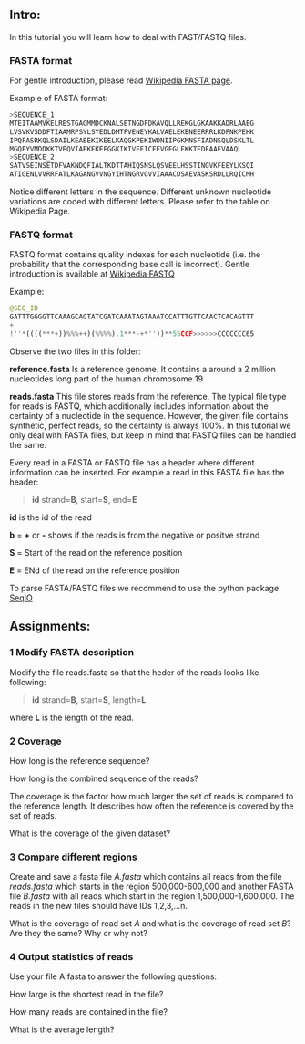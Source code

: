 ## Intro:
In this tutorial you will learn how to deal with FAST/FASTQ files.
### FASTA format

For gentle introduction, please read [Wikipedia FASTA page](https://en.wikipedia.org/wiki/FASTA_format).

Example of FASTA format:

```python
>SEQUENCE_1
MTEITAAMVKELRESTGAGMMDCKNALSETNGDFDKAVQLLREKGLGKAAKKADRLAAEG
LVSVKVSDDFTIAAMRPSYLSYEDLDMTFVENEYKALVAELEKENEERRRLKDPNKPEHK
IPQFASRKQLSDAILKEAEEKIKEELKAQGKPEKIWDNIIPGKMNSFIADNSQLDSKLTL
MGQFYVMDDKKTVEQVIAEKEKEFGGKIKIVEFICFEVGEGLEKKTEDFAAEVAAQL
>SEQUENCE_2
SATVSEINSETDFVAKNDQFIALTKDTTAHIQSNSLQSVEELHSSTINGVKFEEYLKSQI
ATIGENLVVRRFATLKAGANGVVNGYIHTNGRVGVVIAAACDSAEVASKSRDLLRQICMH
```

Notice different letters in the sequence. Different unknown nucleotide variations are coded with different letters. Please refer to the table on Wikipedia Page.

### FASTQ format

FASTQ format contains quality indexes for each nucleotide (i.e. the probability that the corresponding base call is incorrect). Gentle introduction is available at [Wikipedia FASTQ](https://en.wikipedia.org/wiki/FASTQ_format)

Example:
```python
@SEQ_ID
GATTTGGGGTTCAAAGCAGTATCGATCAAATAGTAAATCCATTTGTTCAACTCACAGTTT
+
!''*((((***+))%%%++)(%%%%).1***-+*''))**55CCF>>>>>>CCCCCCC65
```


Observe the two files in this folder:

**reference.fasta** 
Is a reference genome. It contains a around a 2 million nucleotides long part of the human chromosome 19

**reads.fasta**
This file stores reads from the reference. The typical file type for reads is FASTQ, which additionally includes information about the certainty of a nucleotide in the sequence. However, the given file contains synthetic, perfect reads, so the certainty is always 100%. In this tutorial we only deal with FASTA files, but keep in mind that FASTQ files can be handled the same.

Every read in a FASTA or FASTQ file has a header where different information can be inserted. For example a read in this FASTA file has the header:
>**id** strand=**B**, start=**S**, end=**E**

**id** is the id of the read

**b** = **+** or **-** shows if the reads is from the negative or positve strand

**S** = Start of the read on the reference position

**E** = ENd of the read on the reference position

To parse FASTA/FASTQ files we recommend to use the python package [SeqIO](https://biopython.org/wiki/SeqIO)


## Assignments:

### 1 Modify FASTA description
Modify the file reads.fasta so that the heder of the reads looks like following:
>**id** strand=**B**, start=**S**, length=**L**

where **L** is the length of the read.


### 2 Coverage
How long is the reference sequence?

How long is the combined sequence of the reads?

The coverage is the factor how much larger the set of reads is compared to the reference length. It describes how often the reference is covered by the set of reads.

What is the coverage of the given dataset?

### 3 Compare different regions
Create and save a fasta file *A.fasta* which contains all reads from the file *reads.fasta* which starts in the region 500,000-600,000 and another FASTA file *B.fasta* with all reads which start in the region 1,500,000-1,600,000.
The reads in the new files should have IDs 1,2,3,...n.

What is the coverage of read set *A* and what is the coverage of read set *B*?
Are they the same? Why or why not?

### 4 Output statistics of reads
Use your file A.fasta to answer the following questions:

How large is the shortest read in the file?

How many reads are contained in the file?

What is the average length?
